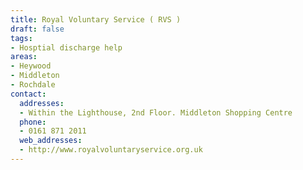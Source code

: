 ```yaml
---
title: Royal Voluntary Service ( RVS )
draft: false
tags:
- Hosptial discharge help
areas:
- Heywood
- Middleton
- Rochdale
contact:
  addresses:
  - Within the Lighthouse, 2nd Floor. Middleton Shopping Centre
  phone:
  - 0161 871 2011
  web_addresses:
  - http://www.royalvoluntaryservice.org.uk
---
```


